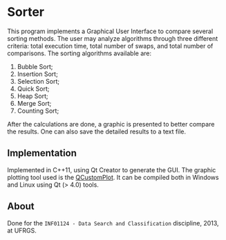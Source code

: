 # Sorter

This program implements a Graphical User Interface to compare several sorting methods. The user may analyze algorithms through three different criteria: total execution time, total number of swaps, and total number of comparisons. The sorting algorithms available are:

1. Bubble Sort;
2. Insertion Sort;
3. Selection Sort;
4. Quick Sort;
5. Heap Sort;
6. Merge Sort;
7. Counting Sort;

After the calculations are done, a graphic is presented to better compare the results. One can also save the detailed results to a text file.

## Implementation

Implemented in C++11, using Qt Creator to generate the GUI. The graphic plotting tool used is the [QCustomPlot](http://www.qcustomplot.com/). It can be compiled both in Windows and Linux using Qt (> 4.0) tools.

## About

Done for the `INF01124 - Data Search and Classification` discipline, 2013, at UFRGS.

